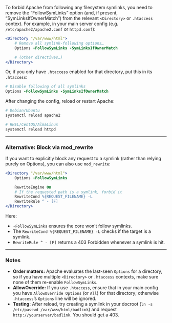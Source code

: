 To forbid Apache from following any filesystem symlinks, you need to remove the “FollowSymLinks” option (and, if present, “SymLinksIfOwnerMatch”) from the relevant `<Directory>` or `.htaccess` context. For example, in your main server config (e.g. `/etc/apache2/apache2.conf` or `httpd.conf`):

```apache
<Directory "/var/www/html">
    # Remove all symlink-following options…
    Options -FollowSymLinks -SymLinksIfOwnerMatch

    # (other directives…)
</Directory>
```

Or, if you only have `.htaccess` enabled for that directory, put this in its `.htaccess`:

```apache
# Disable following of all symlinks
Options -FollowSymLinks -SymLinksIfOwnerMatch
```

After changing the config, reload or restart Apache:

```bash
# Debian/Ubuntu
systemctl reload apache2

# RHEL/CentOS/AlmaLinux
systemctl reload httpd
```

---

### Alternative: Block via mod\_rewrite

If you want to explicitly block any request to a symlink (rather than relying purely on Options), you can also use `mod_rewrite`:

```apache
<Directory "/var/www/html">
    Options -FollowSymLinks

    RewriteEngine On
    # If the requested path is a symlink, forbid it
    RewriteCond %{REQUEST_FILENAME} -L
    RewriteRule ^ - [F]
</Directory>
```

Here:

* `-FollowSymLinks` ensures the core won’t follow symlinks.
* The `RewriteCond %{REQUEST_FILENAME} -L` checks if the target is a symlink.
* `RewriteRule ^ - [F]` returns a 403 Forbidden whenever a symlink is hit.

---

### Notes

* **Order matters:** Apache evaluates the last-seen `Options` for a directory, so if you have multiple `<Directory>` or `.htaccess` contexts, make sure none of them re-enable `FollowSymLinks`.
* **AllowOverride:** If you use `.htaccess`, ensure that in your main config you have `AllowOverride Options` (or `All`) for that directory; otherwise `.htaccess`’s `Options` line will be ignored.
* **Testing:** After reload, try creating a symlink in your docroot (`ln -s /etc/passwd /var/www/html/badlink`) and request `http://yourserver/badlink`. You should get a 403.
